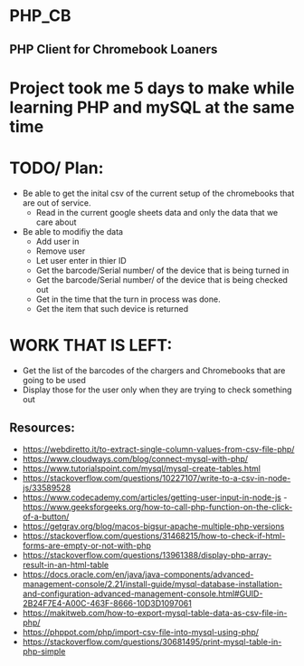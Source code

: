 # PHP_CB

## PHP Client for Chromebook Loaners

# Project took me 5 days to make while learning PHP and mySQL at the same time


# TODO/ Plan:
- Be able to get the inital csv of the current setup of the chromebooks that are out of service.
  - Read in the current google sheets data and only the data that we care about
- Be able to modifiy the data
  - Add user in
  - Remove user
  - Let user enter in thier ID
  - Get the barcode/Serial number/ of the device that is being turned in
  - Get the barcode/Serial number/ of the device that is being checked out
  - Get in the time that the turn in process was done.
  - Get the item that such device is returned 

# WORK THAT IS LEFT:
- Get the list of the barcodes of the chargers and Chromebooks that are going to be used
- Display those for the user only when they are trying to check something out 

## Resources:
- https://webdiretto.it/to-extract-single-column-values-from-csv-file-php/
- https://www.cloudways.com/blog/connect-mysql-with-php/
- https://www.tutorialspoint.com/mysql/mysql-create-tables.html
- https://stackoverflow.com/questions/10227107/write-to-a-csv-in-node-js/33589528
- https://www.codecademy.com/articles/getting-user-input-in-node-js
-https://www.geeksforgeeks.org/how-to-call-php-function-on-the-click-of-a-button/
- https://getgrav.org/blog/macos-bigsur-apache-multiple-php-versions
- https://stackoverflow.com/questions/31468215/how-to-check-if-html-forms-are-empty-or-not-with-php
- https://stackoverflow.com/questions/13961388/display-php-array-result-in-an-html-table
- https://docs.oracle.com/en/java/java-components/advanced-management-console/2.21/install-guide/mysql-database-installation-and-configuration-advanced-management-console.html#GUID-2B24F7E4-A00C-463F-8666-10D3D1097061
- https://makitweb.com/how-to-export-mysql-table-data-as-csv-file-in-php/
- https://phppot.com/php/import-csv-file-into-mysql-using-php/
- https://stackoverflow.com/questions/30681495/print-mysql-table-in-php-simple
